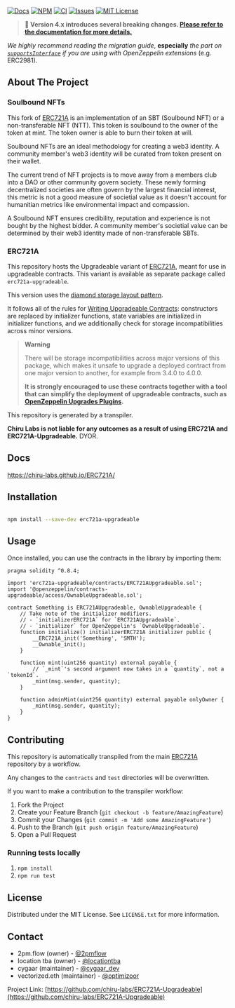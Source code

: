 [![Docs][docs-shield]][docs-url]
[![NPM][npm-shield]][npm-url]
[![CI][ci-shield]][ci-url]
[![Issues][issues-shield]][issues-url]
[![MIT License][license-shield]][license-url]

<!-- OTHER BADGES -->
<!-- [![Contributors][contributors-shield]][contributors-url] -->
<!-- [![Forks][forks-shield]][forks-url] -->
<!-- [![Stargazers][stars-shield]][stars-url] -->

<!-- ANNOUNCEMENT -->

> **📢 Version 4.x introduces several breaking changes. [Please refer to the documentation for more details.](https://chiru-labs.github.io/ERC721A/#/migration)**

_We highly recommend reading the migration guide_, **especially** _the part on [`supportsInterface`](https://chiru-labs.github.io/ERC721A/#/migration?id=supportsinterface) if you are using with OpenZeppelin extensions_ (e.g. ERC2981).

<!-- ABOUT THE PROJECT -->

## About The Project
### Soulbound NFTs
This fork of [ERC721A](https://github.com/chiru-labs/ERC721A) is an implementation of an SBT (Soulbound NFT) or a non-transferable NFT (NTT). This token is soulbound to the owner of the token at mint. The token owner is able to burn their token at will.

Soulbound NFTs are an ideal methodology for creating a web3 identity. A community member's web3 identity will be curated from token present on their wallet. 

The current trend of NFT projects is to move away from a members club into a DAO or other community govern society. These newly forming decentralized societies are often govern by the largest financial interest, this metric is not a good measure of societial value as it doesn't account for humanitian metrics like environmental impact and compassion.

A Soulbound NFT ensures credibility, reputation and experience is not bought by the highest bidder. A community member's societial value can be determined by their web3 identity made of non-transferable SBTs.

### ERC721A

This repository hosts the Upgradeable variant of [ERC721A](https://github.com/chiru-labs/ERC721A), meant for use in upgradeable contracts. This variant is available as separate package called `erc721a-upgradeable`.

This version uses the [diamond storage layout pattern](https://eips.ethereum.org/EIPS/eip-2535).

It follows all of the rules for [Writing Upgradeable Contracts]: constructors are replaced by initializer functions, state variables are initialized in initializer functions, and we additionally check for storage incompatibilities across minor versions.

[writing upgradeable contracts]: https://docs.openzeppelin.com/upgrades-plugins/writing-upgradeable

> **Warning**
>
> There will be storage incompatibilities across major versions of this package, which makes it unsafe to upgrade a deployed contract from one major version to another, for example from 3.4.0 to 4.0.0.
>
> **It is strongly encouraged to use these contracts together with a tool that can simplify the deployment of upgradeable contracts, such as [OpenZeppelin Upgrades Plugins](https://github.com/OpenZeppelin/openzeppelin-upgrades).**

This repository is generated by a transpiler.

**Chiru Labs is not liable for any outcomes as a result of using ERC721A and ERC721A-Upgradeable.** DYOR.

<!-- Docs -->

## Docs

https://chiru-labs.github.io/ERC721A/

<!-- Installation -->

## Installation

```sh

npm install --save-dev erc721a-upgradeable

```

<!-- USAGE EXAMPLES -->

## Usage

Once installed, you can use the contracts in the library by importing them:

```solidity
pragma solidity ^0.8.4;

import 'erc721a-upgradeable/contracts/ERC721AUpgradeable.sol';
import '@openzeppelin/contracts-upgradeable/access/OwnableUpgradeable.sol';

contract Something is ERC721AUpgradeable, OwnableUpgradeable {
    // Take note of the initializer modifiers.
    // - `initializerERC721A` for `ERC721AUpgradeable`.
    // - `initializer` for OpenZeppelin's `OwnableUpgradeable`.
    function initialize() initializerERC721A initializer public {
        __ERC721A_init('Something', 'SMTH');
        __Ownable_init();
    }

    function mint(uint256 quantity) external payable {
        // `_mint`'s second argument now takes in a `quantity`, not a `tokenId`.
        _mint(msg.sender, quantity);
    }

    function adminMint(uint256 quantity) external payable onlyOwner {
        _mint(msg.sender, quantity);
    }
}

```

<!-- CONTRIBUTING -->

## Contributing

This repository is automatically transpiled from the main [ERC721A](https://github.com/chiru-labs/ERC721A) repository by a workflow.

Any changes to the `contracts` and `test` directories will be overwritten.

If you want to make a contribution to the transpiler workflow:

1. Fork the Project
2. Create your Feature Branch (`git checkout -b feature/AmazingFeature`)
3. Commit your Changes (`git commit -m 'Add some AmazingFeature'`)
4. Push to the Branch (`git push origin feature/AmazingFeature`)
5. Open a Pull Request

### Running tests locally

1. `npm install`
2. `npm run test`

<!-- LICENSE -->

## License

Distributed under the MIT License. See `LICENSE.txt` for more information.

<!-- CONTACT -->

## Contact

- 2pm.flow (owner) - [@2pmflow](https://twitter.com/2pmflow)
- location tba (owner) - [@locationtba](https://twitter.com/locationtba)
- cygaar (maintainer) - [@cygaar_dev](https://twitter.com/cygaar_dev)
- vectorized.eth (maintainer) - [@optimizoor](https://twitter.com/optimizoor)

Project Link: [https://github.com/chiru-labs/ERC721A-Upgradeable](https://github.com/chiru-labs/ERC721A-Upgradeable)

<!-- MARKDOWN LINKS & IMAGES -->

<!-- https://www.markdownguide.org/basic-syntax/#reference-style-links -->

[docs-shield]: https://img.shields.io/badge/docs-%F0%9F%93%84-blue?style=for-the-badge
[docs-url]: https://chiru-labs.github.io/ERC721A/#/upgradeable
[npm-shield]: https://img.shields.io/npm/v/erc721a-upgradeable.svg?style=for-the-badge
[npm-url]: https://www.npmjs.com/package/erc721a-upgradeable
[ci-shield]: https://img.shields.io/github/workflow/status/chiru-labs/ERC721A-Upgradeable/ERC721A%20Upgradeable%20CI?label=build&style=for-the-badge
[ci-url]: https://github.com/chiru-labs/ERC721A-Upgradeable/actions/workflows/run_tests.yml
[issues-shield]: https://img.shields.io/github/issues/chiru-labs/ERC721A-Upgradeable.svg?style=for-the-badge
[issues-url]: https://github.com/chiru-labs/ERC721A-Upgradeable/issues
[license-shield]: https://img.shields.io/badge/License-MIT-green.svg?style=for-the-badge
[license-url]: https://github.com/chiru-labs/ERC721A-Upgradeable/blob/main/LICENSE.txt

